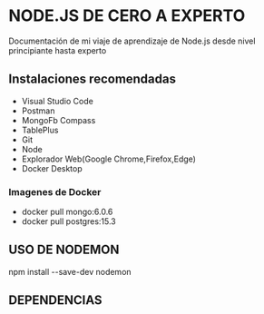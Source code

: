 
# NODE.JS DE CERO A EXPERTO 

Documentación de mi viaje de aprendizaje de Node.js desde nivel principiante hasta experto


## Instalaciones recomendadas

- Visual Studio Code
- Postman
- MongoFb Compass
- TablePlus
- Git
- Node
- Explorador Web(Google Chrome,Firefox,Edge)
- Docker Desktop

### Imagenes de Docker
* docker pull mongo:6.0.6
* docker pull postgres:15.3

## USO DE NODEMON

npm install --save-dev nodemon

## DEPENDENCIAS
